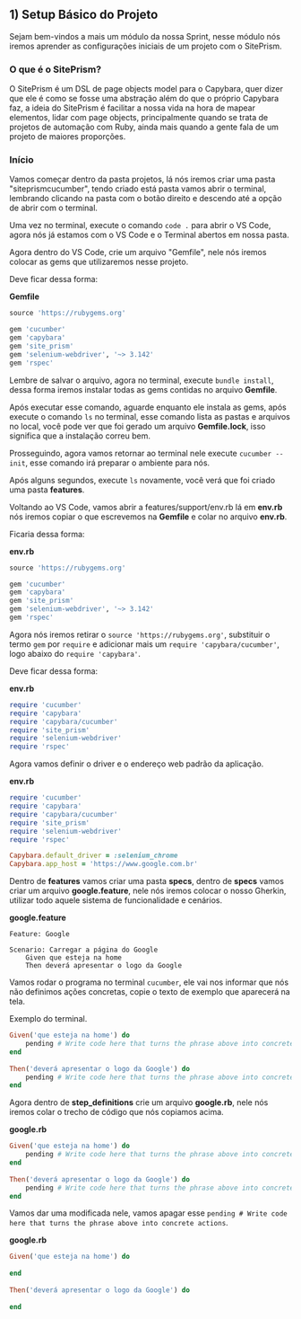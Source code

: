 ## 1) Setup Básico do Projeto

Sejam bem-vindos a mais um módulo da nossa Sprint, nesse módulo nós iremos aprender as configurações iniciais de um projeto com o SitePrism.

### O que é o SitePrism?

O SitePrism é um DSL de page objects model para o Capybara, quer dizer que ele é como se fosse uma abstração além do que o próprio Capybara faz, a ideia do SitePrism é facilitar a nossa vida na hora de mapear elementos, lidar com page objects, principalmente quando se trata de projetos de automação com Ruby, ainda mais quando a gente fala de um projeto de maiores proporções.

### Início

Vamos começar dentro da pasta projetos, lá nós iremos criar uma pasta "siteprismcucumber", tendo criado está pasta vamos abrir o terminal, lembrando clicando na pasta com o botão direito e descendo até a opção de abrir com o terminal.

Uma vez no terminal, execute o comando `code .` para abrir o VS Code, agora nós já estamos com o VS Code e o Terminal abertos em nossa pasta.

Agora dentro do VS Code, crie um arquivo "Gemfile", nele nós iremos colocar as gems que utilizaremos nesse projeto.

Deve ficar dessa forma:

**Gemfile**
```ruby
source 'https://rubygems.org'

gem 'cucumber'
gem 'capybara'
gem 'site_prism'
gem 'selenium-webdriver', '~> 3.142'
gem 'rspec'
```

Lembre de salvar o arquivo, agora no terminal, execute `bundle install`, dessa forma iremos instalar todas as gems contidas no arquivo **Gemfile**.

Após executar esse comando, aguarde enquanto ele instala as gems, após execute o comando `ls` no terminal, esse comando lista as pastas e arquivos no local, você pode ver que foi gerado um arquivo **Gemfile.lock**, isso significa que a instalação correu bem.

Prosseguindo, agora vamos retornar ao terminal nele execute `cucumber --init`, esse comando irá preparar o ambiente para nós.

Após alguns segundos, execute `ls` novamente, você verá que foi criado uma pasta **features**.

Voltando ao VS Code, vamos abrir a features/support/env.rb lá em **env.rb** nós iremos copiar o que escrevemos na **Gemfile** e colar no arquivo **env.rb**.

Ficaria dessa forma:

**env.rb**
```ruby
source 'https://rubygems.org'

gem 'cucumber'
gem 'capybara'
gem 'site_prism'
gem 'selenium-webdriver', '~> 3.142'
gem 'rspec'
```

Agora nós iremos retirar o `source 'https://rubygems.org'`, substituir o termo `gem` por `require` e adicionar mais um `require 'capybara/cucumber'`, logo abaixo do `require 'capybara'`.

Deve ficar dessa forma:

**env.rb**
```ruby
require 'cucumber'
require 'capybara'
require 'capybara/cucumber'
require 'site_prism'
require 'selenium-webdriver'
require 'rspec'
```

Agora vamos definir o driver e o endereço web padrão da aplicação.

**env.rb**
```ruby
require 'cucumber'
require 'capybara'
require 'capybara/cucumber'
require 'site_prism'
require 'selenium-webdriver'
require 'rspec'

Capybara.default_driver = :selenium_chrome
Capybara.app_host = 'https://www.google.com.br'
```

Dentro de **features** vamos criar uma pasta **specs**, dentro de **specs** vamos criar um arquivo **google.feature**, nele nós iremos colocar o nosso Gherkin, utilizar todo aquele sistema de funcionalidade e cenários.


**google.feature**
```gherkin
Feature: Google

Scenario: Carregar a página do Google
    Given que esteja na home
    Then deverá apresentar o logo da Google
```

Vamos rodar o programa no terminal `cucumber`, ele vai nos informar que nós não definimos ações concretas, copie o texto de exemplo que aparecerá na tela.

Exemplo do terminal.

```ruby
Given('que esteja na home') do
    pending # Write code here that turns the phrase above into concrete actions
end
  
Then('deverá apresentar o logo da Google') do
    pending # Write code here that turns the phrase above into concrete actions
end
```

Agora dentro de **step_definitions** crie um arquivo **google.rb**, nele nós iremos colar o trecho de código que nós copiamos acima.

**google.rb**
```ruby
Given('que esteja na home') do
    pending # Write code here that turns the phrase above into concrete actions
end
  
Then('deverá apresentar o logo da Google') do
    pending # Write code here that turns the phrase above into concrete actions
end
```

Vamos dar uma modificada nele, vamos apagar esse `pending # Write code here that turns the phrase above into concrete actions`.

**google.rb**
```ruby
Given('que esteja na home') do
    
end
  
Then('deverá apresentar o logo da Google') do
    
end
```

